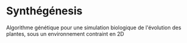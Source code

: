# Synthégénesis
Algorithme génétique pour une simulation biologique de l'évolution des plantes, sous un environnement contraint en 2D
